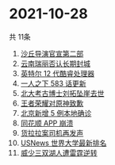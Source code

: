 # 2021-10-28
  共 11条

  <!-- BEGIN -->
  <!-- 最后更新时间:Thu Oct 28 2021 13:17:48 GMT+0000 (Coordinated Universal Time) -->
  1. [沙丘导演官宣第二部](https://www.zhihu.com/search?q=沙丘)
1. [云南瑞丽否认长期封城](https://www.zhihu.com/search?q=瑞丽)
1. [英特尔 12 代酷睿处理器](https://www.zhihu.com/search?q=12代酷睿)
1. [一人之下 583 话更新](https://www.zhihu.com/search?q=一人之下)
1. [北大考古博士刘拓坠崖去世](https://www.zhihu.com/search?q=刘拓)
1. [王者荣耀对原神致歉](https://www.zhihu.com/search?q=原神)
1. [北京新增 5 例本地确诊](https://www.zhihu.com/search?q=北京疫情)
1. [同花顺 APP 崩溃](https://www.zhihu.com/search?q=同花顺)
1. [货拉拉案司机再发声](https://www.zhihu.com/search?q=货拉拉)
1. [USNews 世界大学最新排名](https://www.zhihu.com/search?q=usnews大学排名2022)
1. [威少三双湖人遭雷霆逆转](https://www.zhihu.com/search?q=湖人)
  <!-- END -->
  
